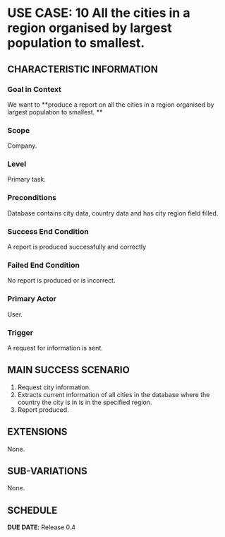 # USE CASE: 10  All the cities in a region organised by largest population to smallest. 

## CHARACTERISTIC INFORMATION

### Goal in Context

We want to **produce a report on all the cities in a region organised by largest population to smallest. **

### Scope

Company.

### Level

Primary task.

### Preconditions

Database contains city data, country data and has city region field filled.

### Success End Condition

A report is produced successfully and correctly

### Failed End Condition

No report is produced or is incorrect.

### Primary Actor

User.

### Trigger

A request for information is sent.

## MAIN SUCCESS SCENARIO

1. Request city information.
2. Extracts current information of all cities in the database where the country the city is in is in the specified region.
3. Report produced.

## EXTENSIONS

None.

## SUB-VARIATIONS

None.

## SCHEDULE

**DUE DATE**: Release 0.4
